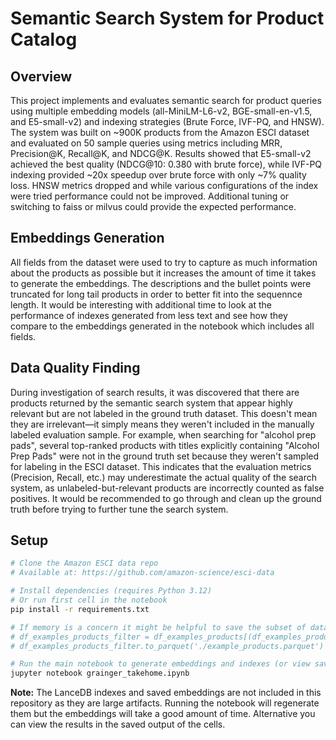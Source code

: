 # Semantic Search System for Product Catalog

## Overview

This project implements and evaluates semantic search for product queries using multiple embedding models (all-MiniLM-L6-v2, BGE-small-en-v1.5, and E5-small-v2) and indexing strategies (Brute Force, IVF-PQ, and HNSW). The system was built on ~900K products from the Amazon ESCI dataset and evaluated on 50 sample queries using metrics including MRR, Precision@K, Recall@K, and NDCG@K. Results showed that E5-small-v2 achieved the best quality (NDCG@10: 0.380 with brute force), while IVF-PQ indexing provided ~20x speedup over brute force with only ~7% quality loss. HNSW metrics dropped and while various configurations of the index were tried performance could not be improved. Additional tuning or switching to faiss or milvus could provide the expected performance.

## Embeddings Generation

All fields from the dataset were used to try to capture as much information about the products as possible but it increases the amount of time it takes to generate the embeddings. The descriptions and the bullet points were truncated for long tail products in order to better fit into the sequennce length. It would be interesting with additional time to look at the performance of indexes generated from less text and see how they compare to the embeddings generated in the notebook which includes all fields. 


## Data Quality Finding

During investigation of search results, it was discovered that there are products returned by the semantic search system that appear highly relevant but are not labeled in the ground truth dataset. This doesn't mean they are irrelevant—it simply means they weren't included in the manually labeled evaluation sample. For example, when searching for "alcohol prep pads", several top-ranked products with titles explicitly containing "Alcohol Prep Pads" were not in the ground truth set because they weren't sampled for labeling in the ESCI dataset. This indicates that the evaluation metrics (Precision, Recall, etc.) may underestimate the actual quality of the search system, as unlabeled-but-relevant products are incorrectly counted as false positives. It would be recommended to go through and clean up the ground truth before trying to further tune the search system.


## Setup

```bash
# Clone the Amazon ESCI data repo
# Available at: https://github.com/amazon-science/esci-data

# Install dependencies (requires Python 3.12)
# Or run first cell in the notebook
pip install -r requirements.txt

# If memory is a concern it might be helpful to save the subset of data for this project and then load only that into the kernel
# df_examples_products_filter = df_examples_products[(df_examples_products['esci_label']=='E') & (df_examples_products['product_locale']=='us')]
# df_examples_products_filter.to_parquet('./example_products.parquet')

# Run the main notebook to generate embeddings and indexes (or view saved output in cells)
jupyter notebook grainger_takehome.ipynb
```

**Note:** The LanceDB indexes and saved embeddings are not included in this repository as they are large artifacts. Running the notebook will regenerate them but the embeddings will take a good amount of time. Alternative you can view the results in the saved output of the cells.

